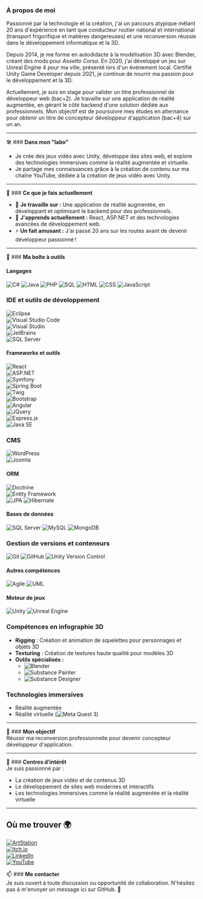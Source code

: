 ### À propos de moi  
Passionné par la technologie et la création, j'ai un parcours atypique mêlant 20 ans d'expérience en tant que conducteur routier national et international (transport frigorifique et matières dangereuses) et une reconversion réussie dans le développement informatique et la 3D.  

Depuis 2014, je me forme en autodidacte à la modélisation 3D avec Blender, créant des mods pour *Assetto Corsa*. En 2020, j'ai développé un jeu sur Unreal Engine 4 pour ma ville, présenté lors d'un événement local. Certifié Unity Game Developer depuis 2021, je continue de nourrir ma passion pour le développement et la 3D.  

Actuellement, je suis en stage pour valider un titre professionnel de développeur web (bac+2). Je travaille sur une application de réalité augmentée, en gérant le côté backend d'une solution dédiée aux professionnels. Mon objectif est de poursuivre mes études en alternance pour obtenir un titre de concepteur développeur d'application (bac+4) sur un an.  

---

🛠️ ### **Dans mon "labo"** 
- Je crée des jeux vidéo avec Unity, développe des sites web, et explore des technologies immersives comme la réalité augmentée et virtuelle.  
- Je partage mes connaissances grâce à la création de contenu sur ma chaîne YouTube, dédiée à la création de jeux vidéo avec Unity.
---

🚀 ### **Ce que je fais actuellement**
- 🔭 **Je travaille sur :** Une application de réalité augmentée, en développant et optimisant le backend pour des professionnels.  
- 🌱 **J'apprends actuellement :** React, ASP.NET et des technologies avancées de développement web.  
- ⚡ **Un fait amusant :** J'ai passé 20 ans sur les routes avant de devenir développeur passionné !  

---

🧰 ### **Ma boîte à outils** 

#### Langages
![C#](https://img.shields.io/badge/-C%23-239120?logo=c-sharp&logoColor=white&style=flat)
![Java](https://img.shields.io/badge/-Java-007396?logo=java&logoColor=white&style=flat)
![PHP](https://img.shields.io/badge/-PHP-777BB4?logo=php&logoColor=white&style=flat)
![SQL](https://img.shields.io/badge/-SQL-CC2927?logo=microsoft-sql-server&logoColor=white&style=flat)
![HTML](https://img.shields.io/badge/-HTML5-E34F26?logo=html5&logoColor=white&style=flat)
![CSS](https://img.shields.io/badge/-CSS3-1572B6?logo=css3&logoColor=white&style=flat)
![JavaScript](https://img.shields.io/badge/-JavaScript-F7DF1E?logo=javascript&logoColor=black&style=flat)

### **IDE et outils de développement**  
![Eclipse](https://img.shields.io/badge/-Eclipse-2C2255?logo=eclipse&logoColor=white&style=flat)  
![Visual Studio Code](https://img.shields.io/badge/-Visual%20Studio%20Code-007ACC?logo=visual-studio-code&logoColor=white&style=flat)  
![Visual Studio](https://img.shields.io/badge/-Visual%20Studio-5C2D91?logo=visual-studio&logoColor=white&style=flat)  
![JetBrains](https://img.shields.io/badge/-JetBrains-000000?logo=jetbrains&logoColor=white&style=flat)  
![SQL Server](https://img.shields.io/badge/-SQL%20Server-CC2927?logo=microsoft-sql-server&logoColor=white&style=flat)  

#### Frameworks et outils
![React](https://img.shields.io/badge/-React-61DAFB?logo=react&logoColor=black&style=flat)  
![ASP.NET](https://img.shields.io/badge/-ASP.NET-512BD4?logo=.net&logoColor=white&style=flat)  
![Symfony](https://img.shields.io/badge/-Symfony-000000?logo=symfony&logoColor=white&style=flat)  
![Spring Boot](https://img.shields.io/badge/-Spring%20Boot-6DB33F?logo=spring-boot&logoColor=white&style=flat)  
![Twig](https://img.shields.io/badge/-Twig-68A375?logo=twig&logoColor=white&style=flat)  
![Bootstrap](https://img.shields.io/badge/-Bootstrap-7952B3?logo=bootstrap&logoColor=white&style=flat)  
![Angular](https://img.shields.io/badge/-Angular-DD0031?logo=angular&logoColor=white&style=flat)  
![JQuery](https://img.shields.io/badge/-JQuery-0769AD?logo=jquery&logoColor=white&style=flat)  
![Express.js](https://img.shields.io/badge/-Express.js-000000?logo=express&logoColor=white&style=flat)  
![Java SE](https://img.shields.io/badge/-Java%20SE-007396?logo=java&logoColor=white&style=flat)  

### **CMS**  
![WordPress](https://img.shields.io/badge/-WordPress-21759B?logo=wordpress&logoColor=white&style=flat)  
![Joomla](https://img.shields.io/badge/-Joomla-5091CD?logo=joomla&logoColor=white&style=flat)  

#### ORM 
![Doctrine](https://img.shields.io/badge/-Doctrine-000000?logo=doctrine&logoColor=white&style=flat)  
![Entity Framework](https://img.shields.io/badge/-Entity%20Framework-512BD4?logo=.net&logoColor=white&style=flat)  
![JPA](lien_vers_le_logo_JPA)
![Hibernate](lien_vers_le_logo_Hibernate)

#### Bases de données
![SQL Server](https://img.shields.io/badge/-SQL%20Server-CC2927?logo=microsoft-sql-server&logoColor=white&style=flat)
![MySQL](https://img.shields.io/badge/-MySQL-4479A1?logo=mysql&logoColor=white&style=flat)
![MongoDB](https://img.shields.io/badge/-MongoDB-47A248?logo=mongodb&logoColor=white&style=flat)

### **Gestion de versions et conteneurs**  
![Git](https://img.shields.io/badge/-Git-F05032?logo=git&logoColor=white&style=flat)
![GitHub](https://img.shields.io/badge/-GitHub-181717?logo=github&logoColor=white&style=flat)
![Unity Version Control](https://img.shields.io/badge/-Unity%20Version%20Control-222324?logo=unity&logoColor=white&style=flat)

#### Autres compétences
![Agile](https://img.shields.io/badge/-Agile-007ACC?logo=azure-devops&logoColor=white&style=flat)
![UML](https://img.shields.io/badge/-UML-FFCA28?logo=uml&logoColor=black&style=flat)

#### Moteur de jeux
![Unity](https://img.shields.io/badge/-Unity-000000?logo=unity&logoColor=white&style=flat)
![Unreal Engine](https://img.shields.io/badge/-Unreal%20Engine-313131?logo=unreal-engine&logoColor=white&style=flat)

### **Compétences en infographie 3D**  
- **Rigging** : Création et animation de squelettes pour personnages et objets 3D  
- **Texturing** : Création de textures haute qualité pour modèles 3D  
- **Outils spécialisés :**  
  - ![Blender](https://img.shields.io/badge/-Blender-F5792A?logo=blender&logoColor=white&style=flat)  
  - ![Substance Painter](https://img.shields.io/badge/-Substance%20Painter-FF552F?logo=adobe&logoColor=white&style=flat)  
  - ![Substance Designer](https://img.shields.io/badge/-Substance%20Designer-FF552F?logo=adobe&logoColor=white&style=flat)  


### **Technologies immersives**  
- Réalité augmentée  
- Réalité virtuelle (![Meta Quest 3](https://img.shields.io/badge/-Meta%20Quest%203-1877F2?logo=meta&logoColor=white&style=flat))  

---

🎯 ### **Mon objectif**  
Réussir ma reconversion professionnelle pour devenir concepteur développeur d'application.  

---

🎨 ### **Centres d’intérêt**  
Je suis passionné par :  
- La création de jeux vidéo et de contenus 3D  
- Le développement de sites web modernes et interactifs  
- Les technologies immersives comme la réalité augmentée et la réalité virtuelle  

---
## Où me trouver 🌍

[![ArtStation](https://img.shields.io/badge/-ArtStation-13AFF0?logo=artstation&logoColor=white&style=flat)](https://www.artstation.com/stephmpla)  
[![Itch.io](https://img.shields.io/badge/-Itch.io-FA5C5C?logo=itch.io&logoColor=white&style=flat)](https://stephmpla.itch.io/)  
[![LinkedIn](https://img.shields.io/badge/-LinkedIn-0A66C2?logo=linkedin&logoColor=white&style=flat)](https://www.linkedin.com/in/stéphane-mougeot/)  
[![YouTube](https://img.shields.io/badge/-YouTube-FF0000?logo=youtube&logoColor=white&style=flat)](https://www.youtube.com/@StephMPLA)

📫 ### **Me contacter**  
Je suis ouvert à toute discussion ou opportunité de collaboration. N'hésitez pas à m'envoyer un message ici sur GitHub. 🚀  

